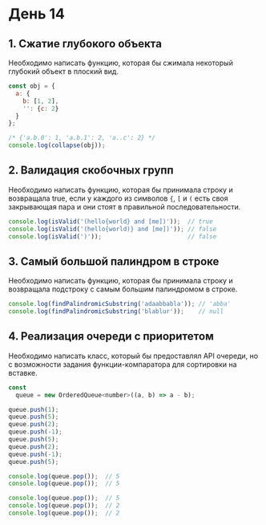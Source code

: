 # День 14

## 1. Сжатие глубокого объекта

Необходимо написать функцию, которая бы сжимала некоторый глубокий объект в плоский вид.

```js
const obj = {
  a: {
    b: [1, 2],
    '': {c: 2}
  }
};

/* {'a.b.0': 1, 'a.b.1': 2, 'a..c': 2} */
console.log(collapse(obj));
```

## 2. Валидация скобочных групп

Необходимо написать функцию, которая бы принимала строку и возвращала true, если у каждого из символов `{`, `[` и `(` есть своя закрывающая пара и они стоят в правильной последовательности.

```js
console.log(isValid('(hello{world} and [me])'));  // true
console.log(isValid('(hello{world)} and [me])')); // false
console.log(isValid(')'));                        // false
```

## 3. Самый большой палиндром в строке

Необходимо написать функцию, которая бы принимала строку и возвращала подстроку с самым большим палиндромом в строке. 

```js
console.log(findPalindromicSubstring('adaabbabla')); // 'abba'
console.log(findPalindromicSubstring('blablur'));    // null
```

## 4. Реализация очереди с приоритетом

Необходимо написать класс, который бы предоставлял API очереди, но с возможности задания функции-компаратора для сортировки на вставке.

```js
const
  queue = new OrderedQueue<number>((a, b) => a - b);

queue.push(1);
queue.push(5);
queue.push(2);
queue.push(-1);
queue.push(5);
queue.push(2);
queue.push(-1);
queue.push(5);

console.log(queue.pop());  // 5
console.log(queue.pop());  // 5

console.log(queue.pop());  // 5
console.log(queue.pop());  // 2
console.log(queue.pop());  // 2
```

